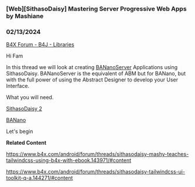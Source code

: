 ### [Web][SithasoDaisy] Mastering Server Progressive Web Apps by Mashiane
### 02/13/2024
[B4X Forum - B4J - Libraries](https://www.b4x.com/android/forum/threads/159240/)

Hi Fam  
  
In this thread we will look at creating [BANanoServer](https://www.b4x.com/android/forum/threads/banano-jserver-bananoserver-going-full-circle.111406/#content) Applications using SithasoDaisy. BANanoServer is the equivalent of ABM but for BANano, but with the full power of using the Abstract Designer to develop your User Interface.  
  
What you will need.  
  
[SithasoDaisy 2](https://www.b4x.com/android/forum/threads/web-sithasodaisy-tailwindcss-webapps-powered-by-b4x-banano.143950/#content)  
  
[BANano](https://www.b4x.com/android/forum/threads/web-banano-website-app-pwa-library-with-abstract-designer-support.99740/#content)  
  
Let's begin  
  
  
**Related Content**  
  
<https://www.b4x.com/android/forum/threads/sithasodaisy-mashy-teaches-tailwindcss-using-b4x-with-ebook.143971/#content>  
  
<https://www.b4x.com/android/forum/threads/sithasodaisy-tailwindcss-ui-toolkit-q-a.144271/#content>